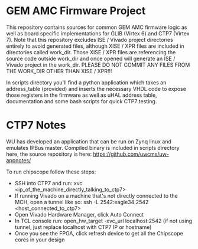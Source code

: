 GEM AMC Firmware Project
========================

This repository contains sources for common GEM AMC firmware logic as well as board specific implementations for GLIB (Virtex 6) and CTP7 (Virtex 7).
Note that this repository excludes ISE / Vivado project directories entirely to avoid generated files, although XISE / XPR files are included in directories called work_dir. Those XISE / XPR files are referencing the source code outside work_dir and once opened will generate an ISE / Vivado project in the work_dir. PLEASE DO NOT COMMIT ANY FILES FROM THE WORK_DIR OTHER THAN XISE / XPR!!! 

In scripts directory you'll find a python application which takes an address_table (provided) and inserts the necessary VHDL code to expose those registers in the firmware as well as uHAL address table, documentation and some bash scripts for quick CTP7 testing.

CTP7 Notes
==========

WU has developed an application that can be run on Zynq linux and emulates IPBus master. Compiled binary is included in scripts directory here, the source repository is here: https://github.com/uwcms/uw-appnotes/

To run chipscope follow these steps:
   * SSH into CTP7 and run: xvc <ip_of_the_machine_directly_talking_to_ctp7>
   * If running Vivado on a machine that's not directly connected to the MCH, open a tunnel like so: ssh -L 2542:eagle34:2542 <host_connected_to_ctp7>
   * Open Vivado Hardware Manager, click Auto Connect
   * In TCL console run: open_hw_target -xvc_url localhost:2542 (if not using tunnel, just replace localhost with CTP7 IP or hostname)
   * Once you see the FPGA, click refresh device to get all the Chipscope cores in your design
